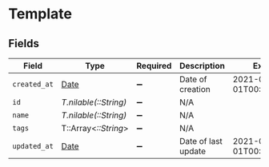 # Template


## Fields

| Field                                                                | Type                                                                 | Required                                                             | Description                                                          | Example                                                              |
| -------------------------------------------------------------------- | -------------------------------------------------------------------- | -------------------------------------------------------------------- | -------------------------------------------------------------------- | -------------------------------------------------------------------- |
| `created_at`                                                         | [Date](https://ruby-doc.org/stdlib-2.6.1/libdoc/date/rdoc/Date.html) | :heavy_minus_sign:                                                   | Date of creation                                                     | 2021-01-01T00:00:00.000Z                                             |
| `id`                                                                 | *T.nilable(::String)*                                                | :heavy_minus_sign:                                                   | N/A                                                                  |                                                                      |
| `name`                                                               | *T.nilable(::String)*                                                | :heavy_minus_sign:                                                   | N/A                                                                  |                                                                      |
| `tags`                                                               | T::Array<*::String*>                                                 | :heavy_minus_sign:                                                   | N/A                                                                  |                                                                      |
| `updated_at`                                                         | [Date](https://ruby-doc.org/stdlib-2.6.1/libdoc/date/rdoc/Date.html) | :heavy_minus_sign:                                                   | Date of last update                                                  | 2021-01-01T00:00:00.000Z                                             |